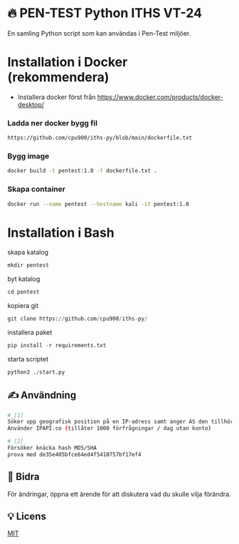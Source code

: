 

# 🔥 PEN-TEST Python ITHS VT-24

En samling Python script som kan användas i Pen-Test miljöer.

# Installation i Docker (rekommendera)

* Installera docker först från https://www.docker.com/products/docker-desktop/

### Ladda ner docker bygg fil
```bash
https://github.com/cpu900/iths-py/blob/main/dockerfile.txt
```

### Bygg image 
```bash
docker build -t pentest:1.0 -f dockerfile.txt .
```

### Skapa container
```bash
docker run --name pentest --hostname kali -it pentest:1.0 
```

# Installation i Bash

skapa katalog
```python
mkdir pentest
```

byt katalog
```python
cd pentest
```

kopiera git
```python
git clone https://github.com/cpu900/iths-py/
```

installera paket
```python
pip install -r requirements.txt
```

starta scriptet
```python
python3 ./start.py
```


## ✍ Användning
```bash
# [1]
Söker upp geografisk position på en IP-adress samt anger AS den tillhör.
Använder IPAPI.co (tillåter 1000 förfrågningar / dag utan konto)
```

```bash
# [2]
Försöker knäcka hash MD5/SHA
prova med de35e405bfce64ed4f5410757bf17ef4
```


## 🙏 Bidra

För ändringar, öppna ett ärende för att diskutera vad du skulle vilja förändra.

## 💡 Licens

[MIT](https://choosealicense.com/licenses/mit/)
